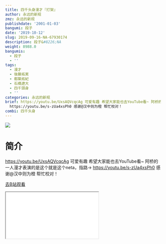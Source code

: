 ```yaml
---
title: 四千头身漫才『打架』
author: 永远的新规
zmz: 永远的新规
publishdate: '2001-01-03'
bangumi: 段子
date: '2019-10-12'
slug: 2019-09-16-NA-67930174
description: 段子&#8226;NA
weight: 8988.0
bangumis:
  - 段子
  - ''
tags:
  - 漫才
  - 後藤拓実
  - 都築拓紀
  - 石橋遼大
  - 四千頭身
  - ''
categories: 永远的新规
brief: https://youtu.be/UxsAQVcqcAg 可爱有趣 希望大家能也去YouTube看~ 阿桥的一人漫才表演的是这个就是这个neta，指路->
  https://youtu.be/s-zUa4xsPh0 感谢@汉中则为橙 帮忙校对！
combi: 四千头身
---
```

![](https://raw.githubusercontent.com/tcgriffith/owaraisite/master/static/tmpimg/76054437d42d62adb44cf646f10d1f2f55e2355b.jpg.480.jpg)
# 简介  
https://youtu.be/UxsAQVcqcAg
可爱有趣
希望大家能也去YouTube看~
阿桥的一人漫才表演的是这个就是这个neta，指路-> https://youtu.be/s-zUa4xsPh0
感谢@汉中则为橙 帮忙校对！  

[去B站观看](https://www.bilibili.com/video/av67930174/)
<div class ="resp-container"><iframe class="testiframe" src="//player.bilibili.com/player.html?aid=67930174"", scrolling="no", allowfullscreen="true" > </iframe></div> 

